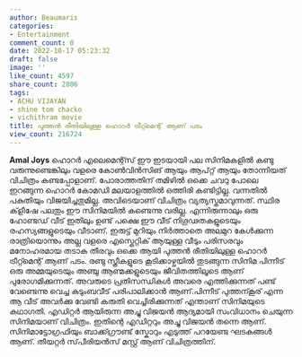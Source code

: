 ```yaml
---
author: Beaumaris
categories:
- Entertainment
comment_count: 0
date: 2022-10-17 05:23:32
draft: false
image: ''
like_count: 4597
share_count: 2806
tags:
- ACHU VIJAYAN
- shine tom chacko
- vichithram movie
title: പുത്തൻ രീതിയിലുള്ള ഹൊറർ ട്രീറ്റ്മെന്റ് ആണ് പടം
view_count: 216724
---
```


**Amal Joys** ഹൊറർ എലെമെന്റ്സ് ഈ ഇടയായി പല സിനിമകളിൽ കണ്ടു വരുന്നുണ്ടെങ്കിലും വളരെ കോൺവിൻസിങ് ആയും ആപ്റ്റ് ആയും തോന്നിയത് വിചിത്രം കണ്ടപ്പോളാണ്. പോരാത്തതിന് തമിഴിൽ ഒക്കെ ചവറു പോലെ ഇറങ്ങുന്ന ഹൊറർ കോമഡി മലയാളത്തിൽ ഒത്തിരി കണ്ടിട്ടില്ല. വന്നതിൽ പകുതിയും വിജയിച്ചതുമില്ല. അവിടെയാണ് വിചിത്രം വ്യത്യസ്തമാവുന്നത്. സ്ഥിര ക്‌ളീഷേ പലതും ഈ സിനിമയിൽ കണ്ടെന്നു വരില്ല. എന്നിരുന്നാലും ഒരു ഹോണ്ടഡ് വീട് ഇതിലും ഉണ്ട് പക്ഷെ ഈ വീട് നിഗൂഢതകളുടെയും രഹസ്യങ്ങളുടെയും വീടാണ്. ഇരുട്ട് മുറിയും നിർത്താതെ അലമുറ കേൾക്കുന്ന രാത്രിയൊന്നും അല്ല വളരെ എസ്തെറ്റിക് ആയുള്ള വീടും പരിസരവും മനോഹരമായ തടാക തീരവും ഒക്കെ ആയി പുത്തൻ രീതിയിലുള്ള ഹൊറർ ട്രീറ്റ്മെന്റ് ആണ് പടം. രണ്ടു സ്ത്രീകളുടെ കൂടിക്കാഴ്ചയിൽ തുടങ്ങുന്ന സിനിമ പിന്നീട് ഒരു അമ്മയുടെയും അഞ്ചു ആണ്മക്കളുടെയും ജീവിതത്തിലൂടെ ആണ് പുരോഗമിക്കുന്നത്. അവരുടെ പ്രതിസന്ധികൾ അവരെ എത്തിക്കുന്നത് പണ്ട് വേണ്ടെന്നു വെച്ച കുടുംബവീട് പരിപാലിക്കാൻ ആണ്.പിന്നീട് പുത്തന്കൂര് എന്ന ആ വീട് അവർക്കു വേണ്ടി കരുതി വെച്ചിരിക്കുന്നത് എന്താണ് സിനിമയുടെ കഥാഗതി. എഡിറ്റർ ആയിരുന്ന അച്ചു വിജയൻ ആദ്യമായി സംവിധാനം ചെയുന്ന സിനിമയാണ് വിചിത്രം. ഇതിന്റെ എഡിറ്ററും അച്ചു വിജയൻ തന്നെ ആണ്. സിനിമാട്ടോഗ്രഫിയും ബാക്ക്ഗ്രൗണ്ട് സ്കോറും എടുത്ത് പറയേണ്ട ഘടകങ്ങൾ ആണ്. തീയറ്റർ സ്‌പീരിയൻസ് മസ്റ്റ് ആണ് വിചിത്രത്തിന്.